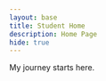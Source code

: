 ```yaml
---
layout: base
title: Student Home 
description: Home Page
hide: true
---
```


My journey starts here.  
